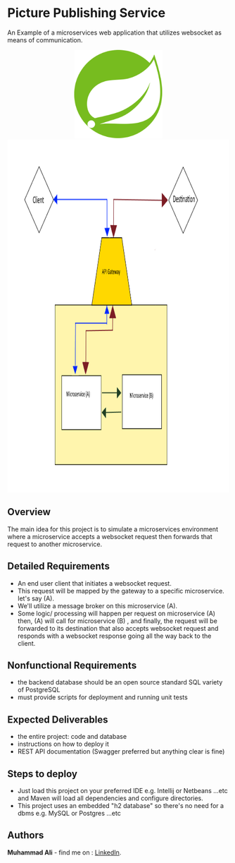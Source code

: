 # Picture Publishing Service  
  
An Example of a microservices web application that utilizes websocket as means of communication.

<p align="center">
  <img src="spring.svg" width="200" height="200"/>
  <img src="overview.png" height="800"/>
</p>
  
## Overview  
The main idea for this project is to simulate a microservices environment where
 a microservice accepts a websocket request then forwards that request to another microservice.  

## Detailed Requirements  
- An end user client that initiates a websocket request.  
- This request will be mapped by the gateway to a specific microservice. let's say (A).    
- We'll utilize a message broker on this microservice (A). 
- Some logic/ processing will happen per request on microservice (A) then,
 (A) will call for microservice (B) , and finally, the request will be forwarded to its destination
 that also accepts websocket request and responds with a websocket response going all the way back
  to the client. 

## Nonfunctional Requirements  
- the backend database should be an open source standard SQL variety of PostgreSQL  
- must provide scripts for deployment and running unit tests  

## Expected Deliverables  
- the entire project: code and database  
- instructions on how to deploy it  
- REST API documentation (Swagger preferred but anything clear is fine)

## Steps to deploy
- Just load this project on your preferred IDE e.g. Intellij or Netbeans ...etc and Maven will load all dependencies
  and configure directories.  
- This project uses an embedded "h2 database" so there's no need for a dbms e.g. MySQL or Postgres ...etc  

## Authors  
   **Muhammad Ali** - find me on : [LinkedIn](https://www.linkedin.com/in/zatribune).    
